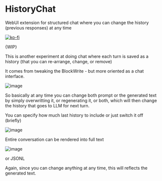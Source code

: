 # HistoryChat
WebUI extension for structured chat where you can change the history (previous responses) at any time 

[![ko-fi](https://ko-fi.com/img/githubbutton_sm.svg)](https://ko-fi.com/Q5Q5MOB4M)

{WIP}

This is another experiment at doing chat where each turn is saved as a history (that you can re-arrange, change, or remove)

It comes from tweaking the BlockWrite - but more oriented as a chat interface.

![image](https://github.com/FartyPants/HistoryChat/assets/23346289/34568c1c-7136-4044-9151-e1785c0d41b6)

So basically at any time you can change both prompt or the generated text by simply overwritting it, or regenerating it, or both, which will then change the history that goes to LLM for next turn.

You can specify how much last history to include or just switch it off (briefly)

![image](https://github.com/FartyPants/HistoryChat/assets/23346289/1f53e187-9d84-45d9-baa9-c34a26f3aaf1)

Entire conversation can be rendered into full text

![image](https://github.com/FartyPants/HistoryChat/assets/23346289/7471a4eb-50ec-4d3a-98c9-0b9064167174)

or JSONL

Again, since you can change anything at any time, this will reflects the generated text.

